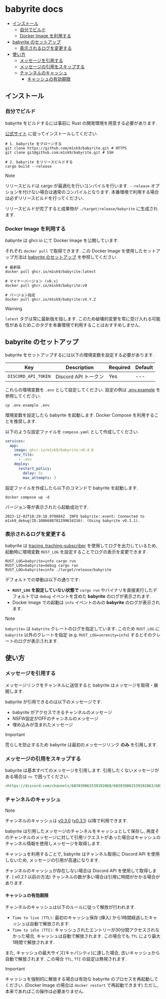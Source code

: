 # babyrite docs

- [インストール](#インストール)
  - [自分でビルド](#自分でビルド)
  - [Docker Image を利用する](#docker-image-を利用する)
- [babyrite のセットアップ](#babyrite-のセットアップ)
  - [表示されるログを変更する](#表示されるログを変更する)
- [使い方](#使い方)
  - [メッセージを引用する](#メッセージを引用する)
  - [メッセージの引用をスキップする](#メッセージの引用をスキップする)
  - [チャンネルのキャッシュ](#チャンネルのキャッシュ)
    - [キャッシュの有効期限](#キャッシュの有効期限)

## インストール

### 自分でビルド

babyrite をビルドするには事前に Rust の開発環境を用意する必要があります.

[公式サイト](https://www.rust-lang.org/ja/learn/get-started) に従ってインストールしてください.

```shell
# 1. babyrite をクローンする
git clone https://github.com/m1sk9/babyrite.git # HTTPS
git clone git@github.com:m1sk9/babyrite.git # SSH

# 2. babyrite をリリースビルドする
cargo build --release
```

> [!NOTE]
> リリースビルドは cargo が最適化を行いコンパイルを行います.
> `--release` オプションを付けない場合は通常のコンパイルとなります. 本番環境で利用する場合は必ずリリースビルドを行ってください.

リリースビルドが完了すると成果物が `./target/release/babyrite` に生成されます.

### Docker Image を利用する

babyrite は ghcr.io にて Docker Image を公開しています.

それぞれ `docker pull` で取得できます. この Docker Image を使用したセットアップ方法は [babyrite のセットアップ](#setup) を参照してください.

```shell
# 最新版
docker pull ghcr.io/m1sk9/babyrite:latest

# マイナーバージョン (v0.x)
docker pull ghcr.io/m1sk9/babyrite:v0

# バージョン指定
docker pull ghcr.io/m1sk9/babyrite:vX.Y.Z
```

> [!WARNING]
> `latest` タグは常に最新版を指します. このため破壊的変更を常に受け入れる可能性があるためこのタグを本番環境で利用することはおすすめしません.

## babyrite のセットアップ

babyrite をセットアップするには以下の環境変数を設定する必要があります.

| Key | Description | Required | Default |
| --- | ----------- | -------- | ------- |
| `DISCORD_API_TOKEN` | Discord API トークン | Yes | --- |

これらの環境変数を `.env` として設定してください. 設定の例は [.env.example](../.env.example) を参照してください.

```shell
cp .env.example .env
```

環境変数を設定したら babyrite を起動します. Docker Compose を利用することを推奨します.

以下のような設定ファイルを `compose.yaml` として作成してください.

```yaml
services:
  app:
    image: ghcr.io/m1sk9/babyrite:v0.4.0
    env_file:
      - .env
    deploy:
      restart_policy:
        delay: 5s
        max_attempts: 3
```

設定ファイルを作成したら以下のコマンドで babyrite を起動します.

```shell
docker compose up -d
```

バージョン等が表示されたら起動成功です.

```shell
2023-12-02T18:29:18.970884Z  INFO babyrite::event: Connected to m1sk9_debug(ID:1086688781299634216). (Using babyrite v0.3.1).
```

### 表示されるログを変更する

babyrite は [tracing, traching-subscriber](https://github.com/tokio-rs/tracing) を使用してログを出力しているため, 起動時に環境変数 `RUST_LOG` を設定することでログの表示を変更できます.

```shell
RUST_LOG=babyrite=info cargo run
RUST_LOG=babyrite=debug cargo run
RUST_LOG=babyrite=info ./target/release/babyrite
```

デフォルトでの挙動は以下の通りです:

- **`RUST_LOG` を設定していない状態で** `cargo run` やバイナリを直接実行したデフォルトでは `debug` イベントを含めた **babyrite** のログが表示されます.
- Docker Image での起動は `info` イベントのみの **babyrite** のログが表示されます.

> [!NOTE]
> `babyrite=` は `babyrite` クレートのログを指定しています. このため `RUST_LOG` に `babyrite` 以外のクレートを指定 (e.g. `RUST_LOG=serenity=info`) するとそのクレートのログが表示されます.

## 使い方

### メッセージを引用する

メッセージリンクをチャンネルに送信すると babyrite はメッセージを取得・展開します.

babyrite が引用できるのは以下のメッセージです.

- babyrite がアクセスできるチャンネルのメッセージ
- NSFW設定がOFFのチャンネルのメッセージ
- 埋め込みが含まれたメッセージ

> [!IMPORTANT]
> 荒らしを防止するため babyrite は最初のメッセージリンク **のみ** を引用します.

### メッセージの引用をスキップする

babyrite は基本すべてのメッセージを引用します. 引用したくないメッセージがある場合は `<>` で囲ってください.

```markdown
<https://discord.com/channels/683939861539192860/683939861539192863/683941506561998848>
```

### チャンネルのキャッシュ

> [!NOTE]
> チャンネルのキャッシュは [v0.3.0](https://github.com/m1sk9/babyrite/releases/tag/v0.3.0) ([v0.3.1](https://github.com/m1sk9/babyrite/releases/tag/v0.3.1)) 以降で利用できます.

babyrite は引用したメッセージのチャンネルをキャッシュとして保存し, 再度そのチャンネルのメッセージに対して引用リクエストがあった場合はキャッシュのチャンネル情報を使用しメッセージを取得します.

キャッシュを利用することで, babyrite はチャンネル取得に Discord API を使用しないため, メッセージの引用が高速になります.

チャンネルのキャッシュが存在しない場合は Discord API を使用して取得します. ( v0.2.1 以前の方法) チャンネルの数が多い場合は引用に時間がかかる場合があります.

#### キャッシュの有効期限

チャンネルのキャッシュは以下のルールに従って解放が行われます.

- `Time to live (TTL)`: 最初のキャッシュ保存 (挿入) から1時間経過したキャッシュは自動で解放されます.
- `Time to idle (TTI)`: キャッシュされたエントリーが30分間アクセスされなかった場合, キャッシュは自動で解放されます. この場合でも `TTL` により最大1時間で解放されます.

また, キャッシュの最大サイズ(キャパシティ)に達した場合, 古いキャッシュから自動で解放されます. この場合 `TTL`, `TTI` の設定は無視されます.

> [!IMPORTANT]
> キャッシュを強制的に解放する場合は有効な babyrite のプロセスを再起動してください. (Docker Image の場合は `docker restart` で再起動できます)
> ただし, 本来であればこの操作は必要ありません.
